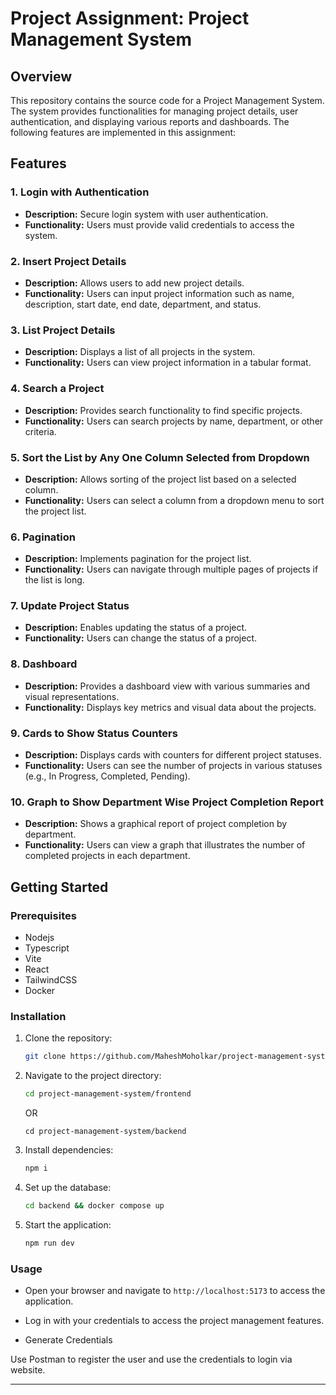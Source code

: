 # Project Assignment: Project Management System

## Overview
This repository contains the source code for a Project Management System. The system provides functionalities for managing project details, user authentication, and displaying various reports and dashboards. The following features are implemented in this assignment:

## Features

### 1. Login with Authentication
- **Description:** Secure login system with user authentication.
- **Functionality:** Users must provide valid credentials to access the system.

### 2. Insert Project Details
- **Description:** Allows users to add new project details.
- **Functionality:** Users can input project information such as name, description, start date, end date, department, and status.

### 3. List Project Details
- **Description:** Displays a list of all projects in the system.
- **Functionality:** Users can view project information in a tabular format.

### 4. Search a Project
- **Description:** Provides search functionality to find specific projects.
- **Functionality:** Users can search projects by name, department, or other criteria.

### 5. Sort the List by Any One Column Selected from Dropdown
- **Description:** Allows sorting of the project list based on a selected column.
- **Functionality:** Users can select a column from a dropdown menu to sort the project list.

### 6. Pagination
- **Description:** Implements pagination for the project list.
- **Functionality:** Users can navigate through multiple pages of projects if the list is long.

### 7. Update Project Status
- **Description:** Enables updating the status of a project.
- **Functionality:** Users can change the status of a project.

### 8. Dashboard
- **Description:** Provides a dashboard view with various summaries and visual representations.
- **Functionality:** Displays key metrics and visual data about the projects.

### 9. Cards to Show Status Counters
- **Description:** Displays cards with counters for different project statuses.
- **Functionality:** Users can see the number of projects in various statuses (e.g., In Progress, Completed, Pending).

### 10. Graph to Show Department Wise Project Completion Report
- **Description:** Shows a graphical report of project completion by department.
- **Functionality:** Users can view a graph that illustrates the number of completed projects in each department.

## Getting Started

### Prerequisites
- Nodejs
- Typescript
- Vite
- React
- TailwindCSS
- Docker

### Installation
1. Clone the repository:
    ```bash
    git clone https://github.com/MaheshMoholkar/project-management-system.git
    ```
2. Navigate to the project directory:
    ```bash
    cd project-management-system/frontend
    ```
    OR
    ```
    cd project-management-system/backend
    ```
3. Install dependencies:
    ```bash
    npm i
    ```
4. Set up the database:
    ```bash
    cd backend && docker compose up
    ```
5. Start the application:
    ```bash
    npm run dev
    ```

### Usage
- Open your browser and navigate to `http://localhost:5173` to access the application.
- Log in with your credentials to access the project management features.

- Generate Credentials

Use Postman to register the user and use the credentials to login via website.
  
---
